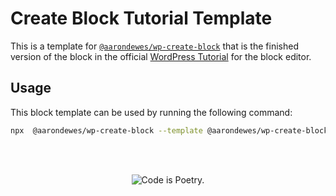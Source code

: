 # Create Block Tutorial Template

This is a template for [`@aarondewes/wp-create-block`](/packages/create-block/README.md) that is the finished version of the block in the official [WordPress Tutorial](/docs/getting-started/tutorials/create-block/README.md) for the block editor.

## Usage

This block template can be used by running the following command:

```bash
npx  @aarondewes/wp-create-block --template @aarondewes/wp-create-block-tutorial-template
```

<br/><br/><p align="center"><img src="https://s.w.org/style/images/codeispoetry.png?1" alt="Code is Poetry." /></p>
